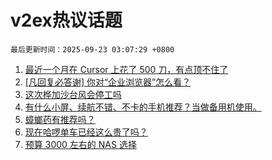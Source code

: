 # v2ex热议话题

`最后更新时间：2025-09-23 03:07:29 +0800`

1. [最近一个月在 Cursor 上花了 500 刀，有点顶不住了](https://www.v2ex.com/t/1160920)
1. [[凡回复必答谢] 你对“企业浏览器”怎么看？](https://www.v2ex.com/t/1160988)
1. [这次桦加沙台风会停工吗](https://www.v2ex.com/t/1160932)
1. [有什么小屏、续航不错、不卡的手机推荐？当做备用机使用。](https://www.v2ex.com/t/1161004)
1. [蟑螂药有推荐吗？](https://www.v2ex.com/t/1160923)
1. [现在哈啰单车已经这么贵了吗？](https://www.v2ex.com/t/1160949)
1. [预算 3000 左右的 NAS 选择](https://www.v2ex.com/t/1160927)

